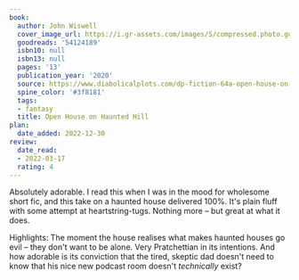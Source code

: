 ```yaml
---
book:
  author: John Wiswell
  cover_image_url: https://i.gr-assets.com/images/S/compressed.photo.goodreads.com/books/1628347027l/54124189._SX318_.jpg
  goodreads: '54124189'
  isbn10: null
  isbn13: null
  pages: '13'
  publication_year: '2020'
  source: https://www.diabolicalplots.com/dp-fiction-64a-open-house-on-haunted-hill-by-john-wiswell/
  spine_color: '#3f8181'
  tags:
  - fantasy
  title: Open House on Haunted Hill
plan:
  date_added: 2022-12-30
review:
  date_read:
  - 2022-03-17
  rating: 4
---
```


Absolutely adorable. I read this when I was in the mood for wholesome short fic, and this take on a haunted house
delivered 100%. It's plain fluff with some attempt at heartstring-tugs. Nothing more – but great at what it does.

Highlights: The moment the house realises what makes haunted houses go evil – they don't want to be alone. Very
Pratchettian in its intentions. And how adorable is its conviction that the tired, skeptic dad doesn't need to know that
his nice new podcast room doesn't *technically* exist?
